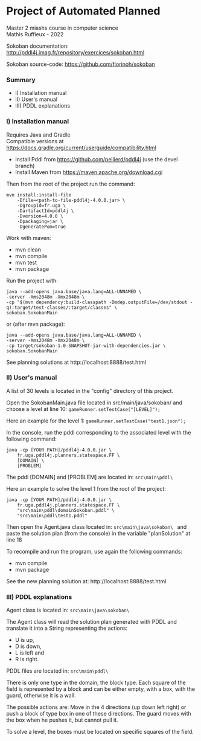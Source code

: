 # Project of Automated Planned 

Master 2 miashs course in computer science \
Mathis Ruffieux - 2022

Sokoban documentation:
http://pddl4j.imag.fr/repository/exercices/sokoban.html

Sokoban source-code:
https://github.com/fiorinoh/sokoban

### Summary 

- I) Installation manual
- II) User's manual
- III) PDDL explanations 

### I) Installation manual

Requires Java and Gradle \
Compatible versions at https://docs.gradle.org/current/userguide/compatibility.html
- Install Pddl from https://github.com/pellierd/pddl4j (use the devel branch)
- Install Maven from https://maven.apache.org/download.cgi 

Then from the root of the project run the command:
```
mvn install:install-file 
    -Dfile=<path-to-file-pddl4j-4.0.0.jar> \
    -DgroupId=fr.uga \
    -DartifactId=pddl4j \
    -Dversion=4.0.0 \
    -Dpackaging=jar \
    -DgeneratePom=true
```

Work with maven: 
- mvn clean
- mvn compile
- mvn test
- mvn package

Run the project with:

```
java --add-opens java.base/java.lang=ALL-UNNAMED \
-server -Xms2048m -Xmx2048m \
-cp "$(mvn dependency:build-classpath -Dmdep.outputFile=/dev/stdout -q):target/test-classes/:target/classes" \
sokoban.SokobanMain
```
or (after mvn package):

```
java --add-opens java.base/java.lang=ALL-UNNAMED \
-server -Xms2048m -Xmx2048m \
-cp target/sokoban-1.0-SNAPSHOT-jar-with-dependencies.jar \
sokoban.SokobanMain
```

See planning solutions at http://localhost:8888/test.html

### II) User's manual

A list of 30 levels is located in the "config" directory of this project. 

Open the SokobanMain.java file located in src/main/java/sokoban/ 
and choose a level at line 10:
```gameRunner.setTestCase("[LEVEL]");```

Here an example for the level 1:
```gameRunner.setTestCase("test1.json");```


In the console, run the pddl corresponding to the associated level 
with the following command:

```
java -cp [YOUR PATH]/pddl4j-4.0.0.jar \
    fr.uga.pddl4j.planners.statespace.FF \
    [DOMAIN] \
    [PROBLEM]
```
The pddl [DOMAIN] and [PROBLEM] are located in:
``src\main\pddl\ ``

Here an example to solve the level 1 from the root of the project:

```
java -cp [YOUR PATH]/pddl4j-4.0.0.jar \
    fr.uga.pddl4j.planners.statespace.FF \
    "src\main\pddl\domainSokoban.pddl" \
    "src\main\pddl\test1.pddl"
```
Then open the Agent.java class located in:
``src\main\java\sokoban\ `` 
and paste the solution plan (from the console) in the variable "planSolution" at line 18

To recompile and run the program, use again the following commands:
- mvn compile
- mvn package

See the new planning solution at:
http://localhost:8888/test.html

### III) PDDL explanations 

Agent class is located in:
``src\main\java\sokoban\ ``

The Agent class will read the solution plan generated with PDDL and translate it into a String representing the actions:
- U is up,
- D is down,
- L is left and
- R is right.

PDDL files are located in:
``src\main\pddl\ ``

There is only one type in the domain, the block type. 
Each square of the field is represented by a block and can be either empty, 
with a box, with the guard, otherwise it is a wall.

The possible actions are:
Move in the 4 directions (up down left right) or push a block of type box 
in one of these directions. The guard moves with the box when he pushes it, 
but cannot pull it.

To solve a level, the boxes must be located on specific squares of the field.





